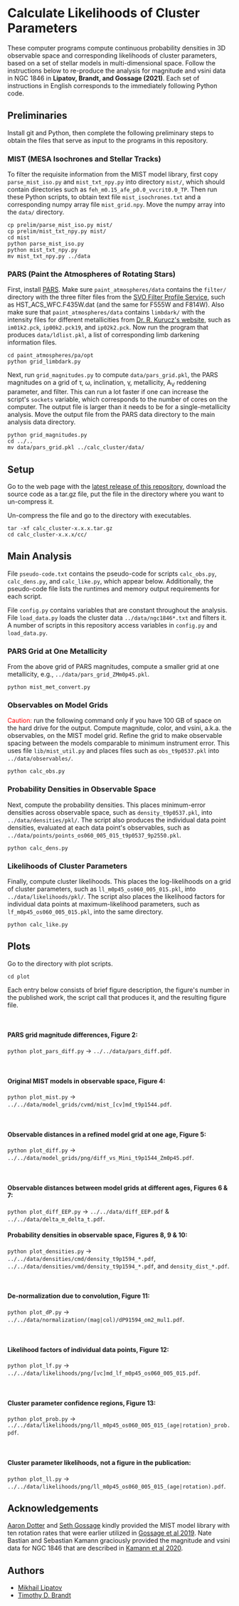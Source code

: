 # Calculate Likelihoods of Cluster Parameters

These computer programs compute continuous probability densities in 3D observable space and corresponding likelihoods of cluster parameters, based on a set of stellar models in multi-dimensional space. Follow the instructions below to re-produce the analysis for magnitude and vsini data in NGC 1846 in **Lipatov, Brandt, and Gossage (2021)**. Each set of instructions in English corresponds to the immediately following Python code.

## Preliminaries

Install git and Python, then complete the following preliminary steps to obtain the files that serve as input to the programs in this repository.

### MIST (MESA Isochrones and Stellar Tracks)

To filter the requisite information from the MIST model library, first copy `parse_mist_iso.py` and `mist_txt_npy.py` into directory `mist/`, which should contain directories such as `feh_m0.15_afe_p0.0_vvcrit0.0_TP`. Then run these Python scripts, to obtain text file `mist_isochrones.txt` and a corresponding numpy array file `mist_grid.npy`. Move the numpy array into the `data/` directory.

```
cp prelim/parse_mist_iso.py mist/
cp prelim/mist_txt_npy.py mist/
cd mist
python parse_mist_iso.py
python mist_txt_npy.py
mv mist_txt_npy.py ../data
``` 

### PARS (Paint the Atmospheres of Rotating Stars)

First, install [PARS](https://github.com/mlipatov/paint_atmospheres). Make sure `paint_atmospheres/data` contains the `filter/` directory with the three filter files from the [SVO Filter Profile Service](http://svo2.cab.inta-csic.es/theory/fps/), such as HST_ACS_WFC.F435W.dat (and the same for F555W and F814W). Also make sure that `paint_atmospheres/data` contains `limbdark/` with the intensity files for different metallicities from [Dr. R. Kurucz's website](http://kurucz.harvard.edu/grids.html), such as `im01k2.pck`, `ip00k2.pck19`, and `ip02k2.pck`. Now run the program that produces `data/ldlist.pkl`, a list of corresponding limb darkening information files.

```
cd paint_atmospheres/pa/opt
python grid_limbdark.py
```

Next, run `grid_magnitudes.py` to compute `data/pars_grid.pkl`, the PARS magnitudes on a grid of &tau;, &omega;, inclination, &gamma;, metallicity, A<sub>V</sub> reddening parameter, and filter. This can run a lot faster if one can increase the script's `sockets` variable, which corresponds to the number of cores on the computer. The output file is larger than it needs to be for a single-metallicity analysis. Move the output file from the PARS data directory to the main analysis data directory.

```
python grid_magnitudes.py
cd ../..
mv data/pars_grid.pkl ../calc_cluster/data/
```

## Setup

Go to the web page with the [latest release of this repository](https://github.com/mlipatov/calc_cluster/releases/latest), download the source code as a tar.gz file, put the file in the directory where you want to un-compress it.

Un-compress the file and go to the directory with executables.

```
tar -xf calc_cluster-x.x.x.tar.gz
cd calc_cluster-x.x.x/cc/
```

## Main Analysis

File `pseudo-code.txt` contains the pseudo-code for scripts `calc_obs.py`, `calc_dens.py`, and `calc_like.py`, which appear below. Additionally, the pseudo-code file lists the runtimes and memory output requirements for each script.

File `config.py` contains variables that are constant throughout the analysis. File `load_data.py` loads the cluster data `../data/ngc1846*.txt` and filters it. A number of scripts in this repository access variables in `config.py` and `load_data.py`.

### PARS Grid at One Metallicity

From the above grid of PARS magnitudes, compute a smaller grid at one metallicity, e.g., `../data/pars_grid_ZMm0p45.pkl`.

```
python mist_met_convert.py
```

### Observables on Model Grids

<span style="color:red">Caution:</span> run the following command only if you have 100 GB of space on the hard drive for the output.
Compute magnitude, color, and vsini, a.k.a. the observables, on the MIST model grid. Refine the grid to make observable spacing between the models comparable to minimum instrument error. This uses file `lib/mist_util.py` and places files such as `obs_t9p0537.pkl` into `../data/observables/`.

```
python calc_obs.py
```

### Probability Densities in Observable Space

Next, compute the probability densities. This places minimum-error densities across observable space, such as `density_t9p0537.pkl`, into `../data/densities/pkl/`. The script also produces the individual data point densities, evaluated at each data point's observables, such as `../data/points/points_os060_005_015_t9p0537_9p2550.pkl`.

```
python calc_dens.py
```

### Likelihoods of Cluster Parameters

Finally, compute cluster likelihoods. This places the log-likelihoods on a grid of cluster parameters, such as `ll_m0p45_os060_005_015.pkl`, into `../data/likelihoods/pkl/`. The script also places the likelihood factors for individual data points at maximum-likelihood parameters, such as `lf_m0p45_os060_005_015.pkl`, into the same directory.

```
python calc_like.py
```

## Plots

Go to the directory with plot scripts.

```cd plot```

Each entry below consists of brief figure description, the figure's number in the published work, the script call that produces it, and the resulting figure file.

&nbsp;
#### PARS grid magnitude differences, Figure 2:
`python plot_pars_diff.py` &rarr; `../../data/pars_diff.pdf`.

&nbsp;
#### Original MIST models in observable space, Figure 4:
`python plot_mist.py` &rarr; `../../data/model_grids/cvmd/mist_[cv]md_t9p1544.pdf`.

&nbsp;
#### Observable distances in a refined model grid at one age, Figure 5:
`python plot_diff.py` &rarr; `../../data/model_grids/png/diff_vs_Mini_t9p1544_Zm0p45.pdf`.

&nbsp;
#### Observable distances between model grids at different ages, Figures 6 & 7:
`python plot_diff_EEP.py` &rarr; `../../data/diff_EEP.pdf` & `../../data/delta_m_delta_t.pdf`.

#### Probability densities in observable space, Figures 8, 9 & 10:
`python plot_densities.py` &rarr; `../../data/densities/cmd/density_t9p1594_*.pdf`, `../../data/densities/vmd/density_t9p1594_*.pdf`, and `density_dist_*.pdf`.

&nbsp;
#### De-normalization due to convolution, Figure 11:
`python plot_dP.py` &rarr; `../../data/normalization/(mag|col)/dP91594_om2_mul1.pdf`.

&nbsp;
#### Likelihood factors of individual data points, Figure 12:
`python plot_lf.py` &rarr; `../../data/likelihoods/png/[vc]md_lf_m0p45_os060_005_015.pdf`.

&nbsp;
#### Cluster parameter confidence regions, Figure 13:
`python plot_prob.py` &rarr; `../../data/likelihoods/png/ll_m0p45_os060_005_015_(age|rotation)_prob.pdf`.

&nbsp;
#### Cluster parameter likelihoods, not a figure in the publication:
`python plot_ll.py` &rarr; `../../data/likelihoods/png/ll_m0p45_os060_005_015_(age|rotation).pdf`.

## Acknowledgements

[Aaron Dotter](https://github.com/aarondotter) and [Seth Gossage](https://sgossage.github.io/) kindly provided the MIST model library with ten rotation rates that were earlier utilized in [Gossage et al 2019](https://ui.adsabs.harvard.edu/abs/2019ApJ...887..199G/abstract). 
Nate Bastian and Sebastian Kamann graciously provided the magnitude and vsini data for NGC 1846 that are described in [Kamann et al 2020](https://ui.adsabs.harvard.edu/abs/2020MNRAS.492.2177K/abstract).


## Authors

* [Mikhail Lipatov](https://github.com/mlipatov/)
* [Timothy D. Brandt](https://github.com/t-brandt)